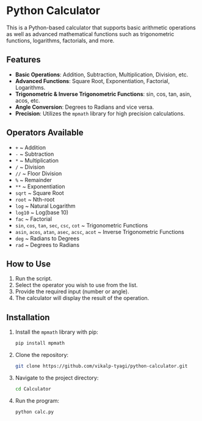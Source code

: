 # Python Calculator

This is a Python-based calculator that supports basic arithmetic operations as well as advanced mathematical functions such as trigonometric functions, logarithms, factorials, and more.

## Features

- **Basic Operations**: Addition, Subtraction, Multiplication, Division, etc.
- **Advanced Functions**: Square Root, Exponentiation, Factorial, Logarithms.
- **Trigonometric & Inverse Trigonometric Functions**: sin, cos, tan, asin, acos, etc.
- **Angle Conversion**: Degrees to Radians and vice versa.
- **Precision**: Utilizes the `mpmath` library for high precision calculations.

## Operators Available
- `+` ~ Addition
- `-` ~ Subtraction
- `*` ~ Multiplication
- `/` ~ Division
- `//` ~ Floor Division
- `%` ~ Remainder
- `**` ~ Exponentiation
- `sqrt` ~ Square Root
- `root` ~ Nth-root
- `log` ~ Natural Logarithm
- `log10` ~ Log(base 10)
- `fac` ~ Factorial
- `sin`, `cos`, `tan`, `sec`, `csc`, `cot` ~ Trigonometric Functions
- `asin`, `acos`, `atan`, `asec`, `acsc`, `acot` ~ Inverse Trigonometric Functions
- `deg` ~ Radians to Degrees
- `rad` ~ Degrees to Radians

## How to Use

1. Run the script.
2. Select the operator you wish to use from the list.
3. Provide the required input (number or angle).
4. The calculator will display the result of the operation.


## Installation

1. Install the `mpmath` library with pip:

    ```bash
    pip install mpmath
    ```

2. Clone the repository:
    ```bash
    git clone https://github.com/vikalp-tyagi/python-calculator.git
    ```

3. Navigate to the project directory:
    ```bash
    cd Calculator
    ```

4. Run the program:
    ```bash
    python calc.py
    ```
